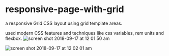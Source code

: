 # responsive-page-with-grid
a responsive Grid CSS layout using grid template areas.

used modern CSS features and techniques like css variables, rem units and flexbox.
![screen shot 2018-09-17 at 12 01 50 am](https://user-images.githubusercontent.com/29652821/45609662-b3e0de80-ba0d-11e8-9bf2-3523c4b7056b.png)

![screen shot 2018-09-17 at 12 02 01 am](https://user-images.githubusercontent.com/29652821/45609664-b5120b80-ba0d-11e8-8f0f-4e7928a3df3e.png)
